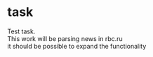 # task  
Test task.  
This work will be parsing news in rbc.ru  
it should be possible to expand the functionality
